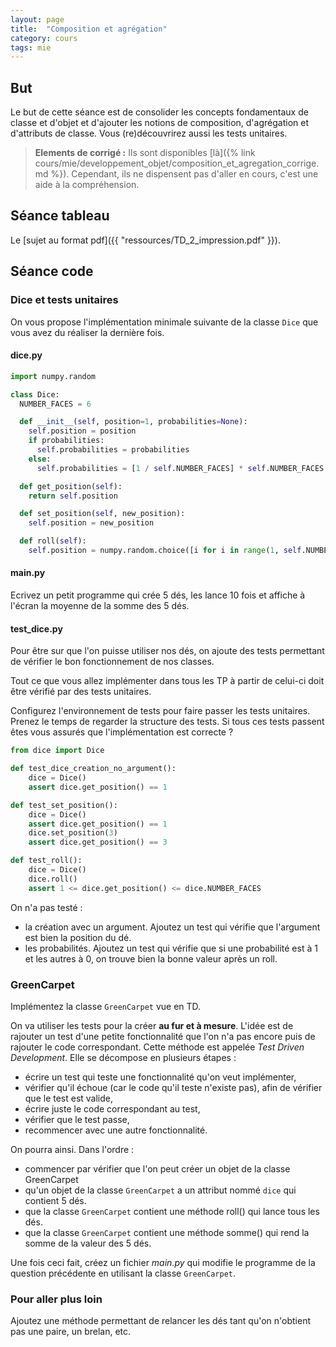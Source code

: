 ```yaml
---
layout: page
title:  "Composition et agrégation"
category: cours
tags: mie
---
```


## But

Le but de cette séance est de consolider les concepts fondamentaux de classe et d'objet et d'ajouter les notions de
composition, d'agrégation et d'attributs de classe. Vous (re)découvrirez aussi les tests unitaires.

> **Elements de corrigé :** Ils sont disponibles [là]({% link cours/mie/developpement_objet/composition_et_agregation_corrige.md %}). Cependant, ils ne dispensent pas d'aller en cours, c'est une aide à la compréhension.


## Séance tableau
 
Le [sujet au format pdf]({{ "ressources/TD_2_impression.pdf" }}).

## Séance code

### Dice et tests unitaires

On vous propose l'implémentation minimale suivante de la classe `Dice` que vous avez du réaliser la dernière fois.

#### dice.py

~~~ python
import numpy.random

class Dice:
  NUMBER_FACES = 6

  def __init__(self, position=1, probabilities=None):
    self.position = position
    if probabilities:
      self.probabilities = probabilities
    else:
      self.probabilities = [1 / self.NUMBER_FACES] * self.NUMBER_FACES

  def get_position(self):
    return self.position

  def set_position(self, new_position):
    self.position = new_position

  def roll(self):
    self.position = numpy.random.choice([i for i in range(1, self.NUMBER_FACES + 1)], p=self.probabilities)
~~~

#### main.py

Ecrivez un petit programme qui crée 5 dés, les lance 10 fois et affiche à l'écran la moyenne de la somme des 5 dés.


#### test_dice.py

Pour être sur que l'on puisse utiliser nos dés, on ajoute des tests permettant de vérifier le bon fonctionnement de nos classes. 

Tout ce que vous allez implémenter dans tous les TP à partir de celui-ci doit être vérifié par des tests unitaires. 


Configurez l'environnement de tests pour faire passer les tests unitaires. Prenez le temps de
regarder la structure des tests. Si tous ces tests passent êtes vous assurés que l'implémentation est correcte ? 


~~~ python
from dice import Dice

def test_dice_creation_no_argument():
    dice = Dice()
    assert dice.get_position() == 1

def test_set_position():
    dice = Dice()
    assert dice.get_position() == 1
    dice.set_position(3)
    assert dice.get_position() == 3

def test_roll():
    dice = Dice()
    dice.roll()
    assert 1 <= dice.get_position() <= dice.NUMBER_FACES
~~~

On n'a pas testé : 

  - la création avec un argument. Ajoutez un test qui vérifie que l'argument est bien la position du dé.
  - les probabilités. Ajoutez un test qui vérifie que si une probabilité est à 1 et les autres à 0, on trouve bien la bonne valeur après un roll.

### GreenCarpet

Implémentez la classe `GreenCarpet` vue en TD.

On va utiliser les tests pour la créer **au fur et à mesure**. L'idée est de rajouter un test d'une petite fonctionnalité que l'on n'a pas encore puis de rajouter le code correspondant. Cette méthode est appelée *Test Driven Development*. Elle se décompose en plusieurs étapes :
 
 - écrire un test qui teste une fonctionnalité qu'on veut implémenter,
 - vérifier qu'il échoue (car le code qu'il teste n'existe pas), afin de vérifier que le test est valide,
 - écrire juste le code correspondant au test,
 - vérifier que le test passe,
 - recommencer avec une autre fonctionnalité.


On pourra ainsi. Dans l'ordre : 

  - commencer par vérifier que l'on peut créer un objet de la classe GreenCarpet
  - qu'un objet de la classe `GreenCarpet` a un attribut nommé `dice` qui contient 5 dés.
  - que la classe `GreenCarpet` contient une méthode roll() qui lance tous les dés.
  - que la classe `GreenCarpet` contient une méthode somme() qui rend la somme de la valeur des 5 dés.

Une fois ceci fait, créez un fichier *main.py* qui modifie le programme de la question précédente en utilisant la classe `GreenCarpet`.

### Pour aller plus loin

Ajoutez une méthode permettant de relancer les dés tant qu'on n'obtient pas une paire, un brelan, etc.
